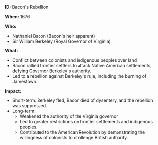 **ID:** Bacon's Rebellion

**When:** 1676

**Who:**
* Nathaniel Bacon (Bacon's heir apparent)
* Sir William Berkeley (Royal Governor of Virginia)

**What:**
* Conflict between colonists and indigenous peoples over land
* Bacon rallied frontier settlers to attack Native American settlements, defying Governor Berkeley's authority.
* Led to a rebellion against Berkeley's rule, including the burning of Jamestown.

**Impact:**
* Short-term: Berkeley fled, Bacon died of dysentery, and the rebellion was suppressed.
* Long-term:
    * Weakened the authority of the Virginia governor.
    * Led to greater restrictions on frontier settlements and indigenous peoples.
    * Contributed to the American Revolution by demonstrating the willingness of colonists to challenge British authority.